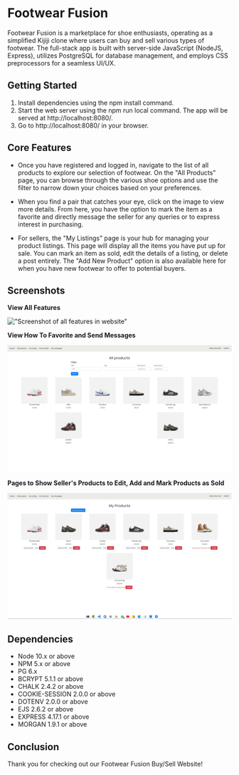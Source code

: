 # Footwear Fusion

Footwear Fusion is a marketplace for shoe enthusiasts, operating as a simplified Kijiji clone where users can buy and sell various types of footwear. The full-stack app is built with server-side JavaScript (NodeJS, Express), utilizes PostgreSQL for database management, and employs CSS preprocessors for a seamless UI/UX.

## Getting Started

1. Install dependencies using the npm install command.
2. Start the web server using the npm run local command. The app will be served at http://localhost:8080/.
3. Go to http://localhost:8080/ in your browser.

## Core Features

- Once you have registered and logged in, navigate to the list of all products to explore our selection of footwear. On the "All Products" page, you can browse through the various shoe options and use the filter to narrow down your choices based on your preferences.

- When you find a pair that catches your eye, click on the image to view more details. From here, you have the option to mark the item as a favorite and directly message the seller for any queries or to express interest in purchasing.

- For sellers, the "My Listings" page is your hub for managing your product listings. This page will display all the items you have put up for sale. You can mark an item as sold, edit the details of a listing, or delete a post entirely. The "Add New Product" option is also available here for when you have new footwear to offer to potential buyers.

## Screenshots

**View All Features**

!["Screenshot of all features in website"](public/images/all_features.gif)

**View How To Favorite and Send Messages**

!["Screenshot of how to favorite products and message a seller"](public/images/add_favorites_messages.gif)

**Pages to Show Seller's Products to Edit, Add and Mark Products as Sold**

!["Screenshot of seller's prducts and how to edit, add and mark products as sold"](public/images/add_edit_product.gif)

## Dependencies

- Node 10.x or above
- NPM 5.x or above
- PG 6.x
- BCRYPT 5.1.1 or above
- CHALK 2.4.2 or above
- COOKIE-SESSION 2.0.0 or above
- DOTENV 2.0.0 or above
- EJS 2.6.2 or above
- EXPRESS 4.17.1 or above
- MORGAN 1.9.1 or above

## Conclusion

Thank you for checking out our Footwear Fusion Buy/Sell Website!
